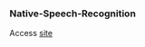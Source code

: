 ### Native-Speech-Recognition
Access [site](https://meenakshy-s.github.io/Native-Speech-Recognition/)